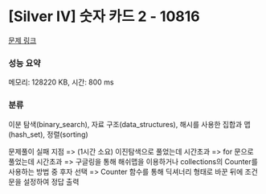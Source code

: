 # [Silver IV] 숫자 카드 2 - 10816 

[문제 링크](https://www.acmicpc.net/problem/10816) 

### 성능 요약

메모리: 128220 KB, 시간: 800 ms

### 분류

이분 탐색(binary_search), 자료 구조(data_structures), 해시를 사용한 집합과 맵(hash_set), 정렬(sorting)

문제풀이 실패 지점
=> (1시간 소요) 이진탐색으로 풀었는데 시간초과 => for 문으로 풀었는데 시간초과 => 구글링을 통해 해쉬맵을 이용하거나 collections의 Counter를 사용하는 방법 중 후자 선택
=> Counter 함수를 통해 딕셔너리 형태로 바꾼 뒤에 조건문을 설정하여 정답 출력
